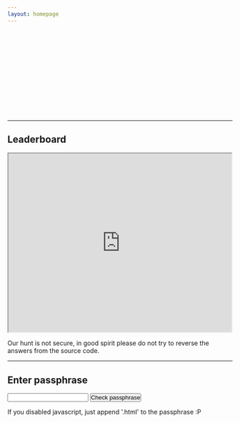 ```yaml
---
layout: homepage 
---
```



<!-- Text can be **bold**, _italic_, or ~~strikethrough~~ -->


<!--- ![Octocat](https://github.githubassets.com/images/icons/emoji/octocat.png) -->

<br>
<br>
<br>
<br>
<br>
<br>
<br>
<br>
<br>
<br>
<br>

---



## Leaderboard

<iframe src="https://docs.google.com/spreadsheets/d/e/2PACX-1vTx5MtV4QKFO5hq7QppPUx2qEvJV29TNfVR80uxloN7fPoFcjyl3qHpCY8d5ZBkIgfYlHJFldXvXIKN/pubhtml?gid=1309153968&amp;single=true&amp;widget=true&amp;headers=false"  width="500" height="400"></iframe>

Our hunt is not secure, in good spirit please do not try to reverse the answers
from the source code.


---

## Enter passphrase

<!--[Link to another page](./another-page.html). -->


<form id="form" onsubmit="return false;">
<input style="padding:0px" type="text" id="submitpass" size="20"/>
<input style="padding:0px" type="submit" value='Check passphrase' onclick="makeURL();" />
</form>


<div id='divurl'></div>

<noscript>
If you disabled javascript, just append '.html' to the passphrase :P
</noscript>


<script>
    function makeURL() {
    console.log('hi');
    passphrase = document.getElementById("submitpass").value;
    divurl = document.getElementById('divurl');
    html = '<br><h3>If the passphrase is correct, this URL will work: <br><br>';
    html += '<a href="' + String(passphrase) + '.html">Link</a>';
    html += '<br><br>Otherwise you wil get a 404 error</h3>'; 
    divurl.innerHTML = html;

    }

</script>
